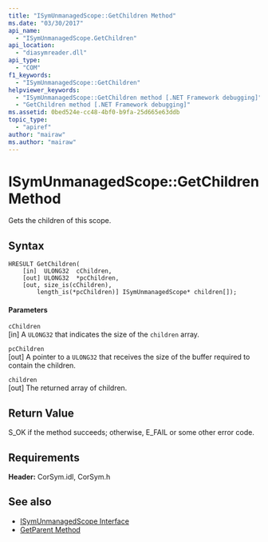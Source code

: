 ```yaml
---
title: "ISymUnmanagedScope::GetChildren Method"
ms.date: "03/30/2017"
api_name: 
  - "ISymUnmanagedScope.GetChildren"
api_location: 
  - "diasymreader.dll"
api_type: 
  - "COM"
f1_keywords: 
  - "ISymUnmanagedScope::GetChildren"
helpviewer_keywords: 
  - "ISymUnmanagedScope::GetChildren method [.NET Framework debugging]"
  - "GetChildren method [.NET Framework debugging]"
ms.assetid: 0bed524e-cc48-4bf0-b9fa-25d665e63ddb
topic_type: 
  - "apiref"
author: "mairaw"
ms.author: "mairaw"
---
```

# ISymUnmanagedScope::GetChildren Method
Gets the children of this scope.  
  
## Syntax  
  
```  
HRESULT GetChildren(  
    [in]  ULONG32  cChildren,  
    [out] ULONG32  *pcChildren,  
    [out, size_is(cChildren),  
        length_is(*pcChildren)] ISymUnmanagedScope* children[]);  
```  
  
#### Parameters  
 `cChildren`  
 [in] A `ULONG32` that indicates the size of the `children` array.  
  
 `pcChildren`  
 [out] A pointer to a `ULONG32` that receives the size of the buffer required to contain the children.  
  
 `children`  
 [out] The returned array of children.  
  
## Return Value  
 S_OK if the method succeeds; otherwise, E_FAIL or some other error code.  
  
## Requirements  
 **Header:** CorSym.idl, CorSym.h  
  
## See also
- [ISymUnmanagedScope Interface](../../../../docs/framework/unmanaged-api/diagnostics/isymunmanagedscope-interface.md)
- [GetParent Method](../../../../docs/framework/unmanaged-api/diagnostics/isymunmanagedscope-getparent-method.md)

